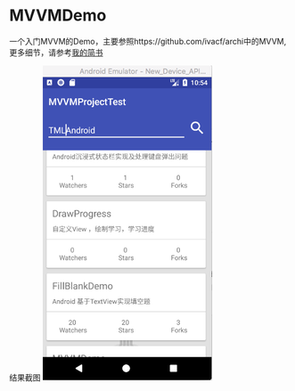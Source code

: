# MVVMDemo
一个入门MVVM的Demo，主要参照https://github.com/ivacf/archi中的MVVM,更多细节，请参考[我的简书](http://www.jianshu.com/p/725db90854bc)

结果截图
![效果截图](png/result.png)
